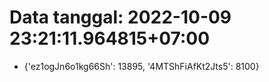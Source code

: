 # Data tanggal: 2022-10-09 23:21:11.964815+07:00

* {'ez1ogJn6o1kg66Sh': 13895, '4MTShFiAfKt2Jts5': 8100}
